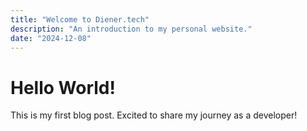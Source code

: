 ```yaml
---
title: "Welcome to Diener.tech"
description: "An introduction to my personal website."
date: "2024-12-08"
---
```

# Hello World!



This is my first blog post. Excited to share my journey as a developer!
